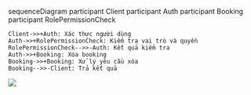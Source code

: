 sequenceDiagram
    participant Client
    participant Auth
    participant Booking
    participant RolePermissionCheck

    Client->>+Auth: Xác thực người dùng
    Auth->>+RolePermissionCheck: Kiểm tra vai trò và quyền
    RolePermissionCheck-->>-Auth: Kết quả kiểm tra
    Auth->>+Booking: Xóa booking
    Booking->>+Booking: Xử lý yêu cầu xóa
    Booking-->>-Client: Trả kết quả


[![](https://mermaid.ink/img/pako:eNptUU1KxDAUvsojW6cXyGJAx91sRF2IZBPT2Ia2SSdNBsswC_EcguJCEAR_VraIi8LcIzcxta06dLJJ8vL9vbwVYirkCKOCLyyXjB8KGmmaEQl-5VQbwUROpYFZKrg04_q-NfG4eqBUImQ0fjhWKT_iOhNFIZScxZwlRHawziGYTvdaTQxnzT0DE7v6lYGMNi-uvhUQNh-DbItq0TskMcyFq28yMJrCkgq_N2-wbO5gYUtXX_eOO5iBVww6_7mrvownuOoBkl-5be--zzbsO4WL_133T9soVz9D2nxC2TxZYK56tHDlmduMNkL3GRhO9Y_9XxQi0QRlPjQVoZ_bqqUSZGKecYKwP4ZUJwQRufY4ao06KSVD2GjLJ8jmITXDjBG-pGnhq34w50oN9_U3P6TI_w?type=png)](https://mermaid.live/edit#pako:eNptUU1KxDAUvsojW6cXyGJAx91sRF2IZBPT2Ia2SSdNBsswC_EcguJCEAR_VraIi8LcIzcxta06dLJJ8vL9vbwVYirkCKOCLyyXjB8KGmmaEQl-5VQbwUROpYFZKrg04_q-NfG4eqBUImQ0fjhWKT_iOhNFIZScxZwlRHawziGYTvdaTQxnzT0DE7v6lYGMNi-uvhUQNh-DbItq0TskMcyFq28yMJrCkgq_N2-wbO5gYUtXX_eOO5iBVww6_7mrvownuOoBkl-5be--zzbsO4WL_133T9soVz9D2nxC2TxZYK56tHDlmduMNkL3GRhO9Y_9XxQi0QRlPjQVoZ_bqqUSZGKecYKwP4ZUJwQRufY4ao06KSVD2GjLJ8jmITXDjBG-pGnhq34w50oN9_U3P6TI_w)